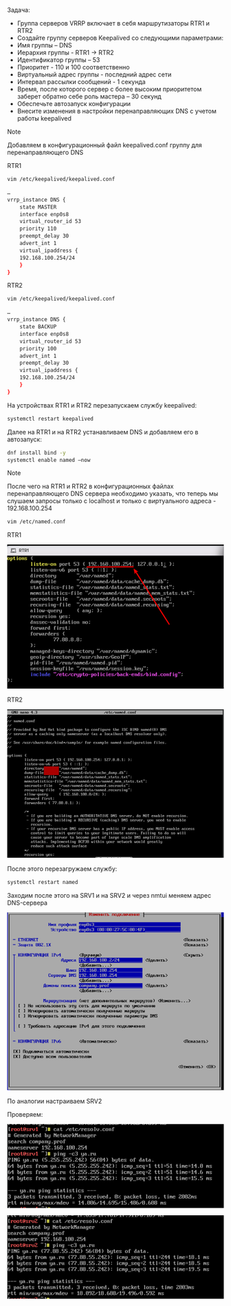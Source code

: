 Задача:
 - Группа серверов VRRP включает в себя маршрутизаторы RTR1 и RTR2
 - Создайте группу серверов Keepalived со следующими параметрами:
 - Имя группы – DNS
 - Иерархия группы - RTR1 -> RTR2
 - Идентификатор группы – 53
 - Приоритет - 110 и 100 соответственно
 - Виртуальный адрес группы - последний адрес сети
 - Интервал рассылки сообщений - 1 секунда
 - Время, после которого сервер с более высоким приоритетом заберет обратно себе роль мастера – 30 секунд
 - Обеспечьте автозапуск конфигурации
 - Внесите изменения в настройки перенаправляющих DNS с учетом работы keepalived

>[!NOTE]
>Добавляем в конфигурационный файл keepalived.conf группу для перенаправляющего DNS

RTR1

```bash
vim /etc/keepalived/keepalived.conf
```

```bash
…
vrrp_instance DNS {
    state MASTER
    interface enp0s8
    virtual_router_id 53
    priority 110
    preempt_delay 30
    advert_int 1
    virtual_ipaddress {
	192.168.100.254/24
    }
}
```

RTR2

```bash
vim /etc/keepalived/keepalived.conf
```

```bash
…
vrrp_instance DNS {
    state BACKUP
    interface enp0s8
    virtual_router_id 53
    priority 100
    advert_int 1
    preempt_delay 30
    virtual_ipaddress {
	192.168.100.254/24
    }
}
```

На устройствах RTR1 и RTR2 перезапускаем службу keepalived:

```bash
systemctl restart keepalived
```

Далее на RTR1 и на RTR2 устанавливаем DNS и добавляем его в автозапуск:

```bash
dnf install bind -y
systemctl enable named –now
```

>[!NOTE]
>После чего на RTR1 и RTR2 в конфигурационных файлах перенаправляющего DNS сервера необходимо указать, что теперь мы слушаем запросы только с localhost и только с виртуального адреса - 192.168.100.254

```bash
vim /etc/named.conf
```

RTR1

![screen1](https://github.com/zurabchiks/SPb-RCH2024/blob/main/RedOS/Pic/78.png)

RTR2 

![screen2](https://github.com/zurabchiks/SPb-RCH2024/blob/main/RedOS/Pic/79.png)

После этого перезагружаем службу:

```bash
systemctl restart named
```

Заходим после этого на SRV1 и на SRV2 и через nmtui меняем адрес DNS-сервера

![screen3](https://github.com/zurabchiks/SPb-RCH2024/blob/main/RedOS/Pic/80.png)

По аналогии настраиваем SRV2

Проверяем: 

![screen4](https://github.com/zurabchiks/SPb-RCH2024/blob/main/RedOS/Pic/81.png)

![screen5](https://github.com/zurabchiks/SPb-RCH2024/blob/main/RedOS/Pic/82.png)